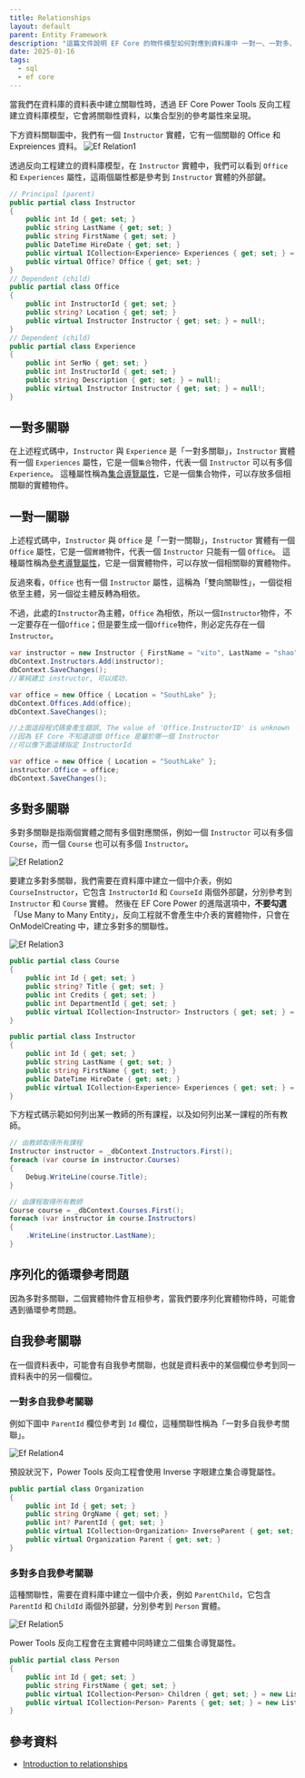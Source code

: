 ```yaml
---
title: Relationships
layout: default
parent: Entity Framework
description: "這篇文件說明 EF Core 的物件模型如何對應到資料庫中 一對一、一對多、多對多 關聯性。"
date: 2025-01-16
tags:
  - sql
  - ef core
---
```


當我們在資料庫的資料表中建立關聯性時，透過 EF Core Power Tools 反向工程建立資料庫模型，它會將關聯性資料，以集合型別的參考屬性來呈現。

下方資料關聯圖中，我們有一個 `Instructor` 實體，它有一個關聯的 Office 和 Expreiences 資料。
![Ef Relation1](images/ef-relation1.png)

透過反向工程建立的資料庫模型，在 `Instructor` 實體中，我們可以看到 `Office` 和 `Experiences` 屬性，這兩個屬性都是參考到 `Instructor` 實體的外部鍵。
```csharp
// Principal (parent)
public partial class Instructor
{
    public int Id { get; set; }
    public string LastName { get; set; }
    public string FirstName { get; set; }
    public DateTime HireDate { get; set; }
    public virtual ICollection<Experience> Experiences { get; set; } = new List<Experience>();
    public virtual Office? Office { get; set; }
}
// Dependent (child)
public partial class Office
{
    public int InstructorId { get; set; }
    public string? Location { get; set; }
    public virtual Instructor Instructor { get; set; } = null!;
}
// Dependent (child)
public partial class Experience
{
    public int SerNo { get; set; }
    public int InstructorId { get; set; }
    public string Description { get; set; } = null!;
    public virtual Instructor Instructor { get; set; } = null!;
}
```
## 一對多關聯

在上述程式碼中，`Instructor` 與 `Experience` 是「一對多關聯」，`Instructor` 實體有一個 `Experiences` 屬性，它是一個`集合`物件，代表一個 `Instructor` 可以有多個 `Experience`。
這種屬性稱為<a target="_blank" href="https://learn.microsoft.com/en-us/ef/core/modeling/relationships/navigations#collection-navigations">集合導覽屬性</a>，它是一個集合物件，可以存放多個相關聯的實體物件。

## 一對一關聯

上述程式碼中，`Instructor` 與 `Office` 是「一對一關聯」，`Instructor` 實體有一個 `Office` 屬性，它是一個`實體`物件，代表一個 `Instructor` 只能有一個 `Office`。
這種屬性稱為<a target="_blank" href="https://learn.microsoft.com/en-us/ef/core/modeling/relationships/navigations#reference-navigations">參考導覽屬性</a>，它是一個實體物件，可以存放一個相關聯的實體物件。

反過來看，`Office` 也有一個 `Instructor` 屬性，這稱為「雙向關聯性」，一個從相依至主體，另一個從主體反轉為相依。

不過，此處的`Instructor`為主體，`Office` 為相依，所以一個`Instructor`物件，不一定要存在一個`Office`；但是要生成一個`Office`物件，則必定先存在一個`Instructor`。

```csharp
var instructor = new Instructor { FirstName = "vito", LastName = "shao" };
dbContext.Instructors.Add(instructor);
dbContext.SaveChanges();
//單純建立 instructor, 可以成功.

var office = new Office { Location = "SouthLake" };
dbContext.Offices.Add(office);
dbContext.SaveChanges();

//上面這段程式碼會產生錯誤, The value of 'Office.InstructorID' is unknown
//因為 EF Core 不知道這個 Office 是屬於哪一個 Instructor
//可以像下面這樣指定 InstructorId

var office = new Office { Location = "SouthLake" };
instructor.Office = office;
dbContext.SaveChanges();
```

## 多對多關聯

多對多關聯是指兩個實體之間有多個對應關係，例如一個 `Instructor` 可以有多個 `Course`，而一個 `Course` 也可以有多個 `Instructor`。

![Ef Relation2](images/ef-relation2.png)

要建立多對多關聯，我們需要在資料庫中建立一個中介表，例如 `CourseInstructor`，它包含 `InstructorId` 和 `CourseId` 兩個外部鍵，分別參考到 `Instructor` 和 `Course` 實體。
然後在 EF Core Power 的進階選項中，**不要勾選**「Use Many to Many Entity」，反向工程就不會產生中介表的實體物件，只會在 OnModelCreating 中，建立多對多的關聯性。

![Ef Relation3](images/ef-relation3.png)

```csharp
public partial class Course
{
    public int Id { get; set; }
    public string? Title { get; set; }
    public int Credits { get; set; }
    public int DepartmentId { get; set; }
    public virtual ICollection<Instructor> Instructors { get; set; } = new List<Instructor>();
}

public partial class Instructor
{
    public int Id { get; set; }
    public string LastName { get; set; }
    public string FirstName { get; set; }
    public DateTime HireDate { get; set; }
    public virtual ICollection<Experience> Experiences { get; set; } = new List<Experience>();
}
```

下方程式碼示範如何列出某一教師的所有課程，以及如何列出某一課程的所有教師。

```csharp
// 由教師取得所有課程
Instructor instructor = _dbContext.Instructors.First();
foreach (var course in instructor.Courses)
{
    Debug.WriteLine(course.Title);
}

// 由課程取得所有教師
Course course = _dbContext.Courses.First();
foreach (var instructor in course.Instructors)
{
    .WriteLine(instructor.LastName);
}
```

## 序列化的循環參考問題

因為多對多關聯，二個實體物件會互相參考，當我們要序列化實體物件時，可能會遇到循環參考問題。

## 自我參考關聯

在一個資料表中，可能會有自我參考關聯，也就是資料表中的某個欄位參考到同一資料表中的另一個欄位。

### 一對多自我參考關聯

例如下圖中 `ParentId` 欄位參考到 `Id` 欄位，這種關聯性稱為「一對多自我參考關聯」。

![Ef Relation4](images/ef-relation4.png)

預設狀況下，Power Tools 反向工程會使用 Inverse 字眼建立集合導覽屬性。
```csharp
public partial class Organization
{
    public int Id { get; set; }
    public string OrgName { get; set; }
    public int? ParentId { get; set; }
    public virtual ICollection<Organization> InverseParent { get; set; } = new List<Organization>();
    public virtual Organization Parent { get; set; }
}
```

### 多對多自我參考關聯

這種關聯性，需要在資料庫中建立一個中介表，例如 `ParentChild`，它包含 `ParentId` 和 `ChildId` 兩個外部鍵，分別參考到 `Person` 實體。

![Ef Relation5](images/ef-relation5.png)

Power Tools 反向工程會在主實體中同時建立二個集合導覽屬性。
```csharp
public partial class Person
{
    public int Id { get; set; }
    public string FirstName { get; set; }
    public virtual ICollection<Person> Children { get; set; } = new List<Person>();
    public virtual ICollection<Person> Parents { get; set; } = new List<Person>();
}
```

## 參考資料
- <a target="_blank" href="https://learn.microsoft.com/en-us/ef/core/modeling/relationships">Introduction to relationships</a>
